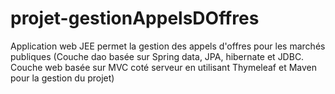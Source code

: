 # projet-gestionAppelsDOffres
Application web JEE permet la gestion des appels d'offres pour les marchés publiques (Couche dao basée sur Spring data, JPA, hibernate et JDBC. Couche web basée sur MVC coté serveur en utilisant Thymeleaf  et Maven pour la gestion du projet)
